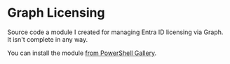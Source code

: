# Graph Licensing
Source code a module I created for managing Entra ID licensing via Graph. It isn't complete in any way. 

You can install the module [from PowerShell Gallery](https://www.powershellgallery.com/packages/Graph.Licensing/).
